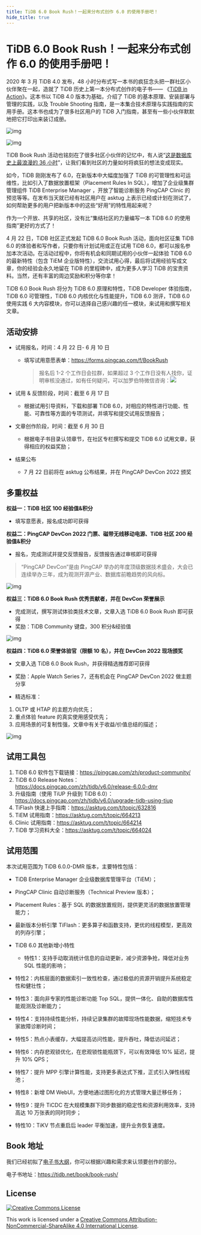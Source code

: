 ```yaml
---
title: TiDB 6.0 Book Rush！一起来分布式创作 6.0 的使用手册吧！
hide_title: true
---
```


# TiDB 6.0 Book Rush！一起来分布式创作 6.0 的使用手册吧！

2020 年 3 月 TiDB 4.0 发布，48 小时分布式写一本书的疯狂念头把一群社区小伙伴聚在一起，造就了 TiDB 历史上第一本分布式创作的电子书—— 《[TiDB in Action](https://book.tidb.io/)》。这本书以 TiDB 4.0 版本为基础，介绍了 TiDB 的基本原理、安装部署与管理的实践，以及 Trouble Shooting 指南，是一本集合技术原理与实践指南的实用手册。这本书也成为了很多社区用户的 TiDB 入门指南，甚至有一些小伙伴默默地把它打印出来装订成册。

![img](../media/github-screenshot.png)

![img](../media/book-print.jpg)

TiDB Book Rush 活动也铭刻在了很多社区小伙伴的记忆中，有人说“[这是数据库史上最浪漫的 36 小时](https://cdn.modb.pro/db/77946)”，让我们看到社区的力量如何将疯狂的想法变成现实。

如今，TiDB 刚刚发布了 6.0，在新版本中大幅度加强了 TiDB 的可管理性和可运维性，比如引入了数据放置框架（Placement Rules In SQL），增加了企业级集群管理组件 TiDB Enterprise Manager ，开放了智能诊断服务 PingCAP Clinic 的预览等等。在发布当天就已经有社区用户在 asktug 上表示已经或计划在测试了，如何帮助更多的用户把新版本中的这些“好用”的特性用起来呢？

作为一个开放、共享的社区，没有比“集结社区的力量编写一本 TiDB 6.0 的使用指南”更好的方式了！

4 月 22 日，TiDB 社区正式发起 TiDB 6.0 Book Rush 活动，面向社区征集 TiDB 6.0 的体验者和写作者，只要你有计划试用或正在试用 TiDB 6.0，都可以报名参加本次活动。在活动过程中，你将有机会和同期试用的小伙伴一起体验 TiDB 6.0 的最新特性（包含 TiEM 企业版特性），交流试用心得，最后将试用经验写成文章，你的经验会永久地留在 TiDB 的里程碑中，成为更多人学习 TiDB 的宝贵资料。当然，还有丰富的周边奖励和积分等你拿！

TiDB 6.0 Book Rush 将分为 TiDB 6.0 原理和特性，TiDB Developer 体验指南，TiDB 6.0 可管理性，TiDB 6.0 内核优化与性能提升，TiDB 6.0 测评，TiDB 6.0 使用实践 6 大内容模块，你可以选择自己感兴趣的任一模块，来试用和撰写相关文章。

## 活动安排

- 试用报名，时间：4 月 22 日- 6 月 10 日

  - 填写试用意愿表单：https://forms.pingcap.com/f/BookRush

    > 报名后 1-2 个工作日会拉群，如果超过 3 个工作日没有人找你，证明审核没通过，如有任何疑问，可以加罗伯特微信咨询：![](https://asktug.com/uploads/default/original/4X/0/f/6/0f6d7fd7c17c67281e03f01417645869b6dc37a5.png)

- 试用 & 反馈阶段，时间：截至 6 月 17 日

  - 根据试用引导资料，下载和部署 TiDB 6.0，对相应的特性进行功能、性能、可靠性等方面的专项测试，并填写和提交试用反馈报告；

- 文章创作阶段，时间：截至 6 月 30 日

  - 根据电子书目录认领章节，在社区专栏撰写和提交 TiDB 6.0 试用文章，获得相应的权益奖励；

- 结果公布
  - 7 月 22 日前将在 asktug 公布结果，并在 PingCAP DevCon 2022 颁奖


## 多重权益

**权益一：TiDB 社区 100 经验值&积分**

- 填写意愿表，报名成功即可获得

**权益二：PingCAP DevCon 2022 门票、磁带无线移动电源、TiDB 社区 200 经验值&积分**

- 报名，完成测试并提交反馈报告，反馈报告通过审核即可获得

> “PingCAP DevCon”是由 PingCAP 举办的年度顶级数据技术盛会，大会已连续举办三年，成为观测开源产业、数据库前瞻趋势的风向标。

![img](../media/charge.jpeg)

**权益三：TiDB 6.0 Book Rush 优秀贡献者，并在 DevCon 荣誉展示**

- 完成测试，撰写测试体验类技术文章，文章入选 TiDB 6.0 Book Rush 即可获得
- 奖励：TiDB Community 键盘，300 积分&经验值

![img](../media/keyboard.jpeg)

**权益四：TiDB 6.0 荣誉体验官（限额 10 名），并在 DevCon 2022 现场颁奖**

- 文章入选 TiDB 6.0 Book Rush，并获得精选推荐即可获得

- 奖励：Apple Watch Series 7，还有机会在 PingCAP DevCon 2022 做主题分享

- 精选标准：

1. OLTP 或 HTAP 的主题方向优先；
2. 重点体验 feature 的真实使用感受优先；
3. 应用场景的可复制性强，文章中有关于收益/价值总结的描述；

![img](../media/applewatch7.png)



## 试用工具包

1. TiDB 6.0 软件包下载链接：https://pingcap.com/zh/product-community/
2. TiDB 6.0 Release Notes：https://docs.pingcap.com/zh/tidb/v6.0/release-6.0.0-dmr
3. 升级指南（使用 TiUP 升级到 TiDB 6.0）：https://docs.pingcap.com/zh/tidb/v6.0/upgrade-tidb-using-tiup
4. TiFlash 快速上手指南：https://asktug.com/t/topic/632816
5. TiEM 试用指南：https://asktug.com/t/topic/664213
6. Clinic 试用指南：https://asktug.com/t/topic/664214
7. TiDB 学习资料大全：https://asktug.com/t/topic/664024

## 试用范围

本次试用范围为 TiDB 6.0.0-DMR 版本，主要特性包括：

- TiDB Enterprise Manager 企业级数据库管理平台（TiEM）；

- PingCAP Clinic 自动诊断服务（Technical Preview 版本）；

- Placement Rules：基于 SQL 的数据放置规则，提供更灵活的数据放置管理能力；

- 最新版本分析引擎 TiFlash：更多算子和函数支持，更优的线程模型，更高效的列存引擎；

- TiDB  6.0 其他新增小特性
  - 特性1：支持手动取消统计信息的自动更新，减少资源争抢，降低对业务 SQL 性能的影响；

- 特性2：内核层面的数据索引一致性检查，通过极低的资源开销提升系统稳定性和健壮性；

- 特性3：面向非专家的性能诊断功能 Top SQL，提供一体化、自助的数据库性能观测及诊断能力；

- 特性4：支持持续性能分析，持续记录集群的故障现场性能数据，缩短技术专家故障诊断时间；

- 特性5：热点小表缓存，大幅提高访问性能，提升吞吐，降低访问延迟；

- 特性6：内存悲观锁优化，在悲观锁性能瓶颈下，可以有效降低 10% 延迟，提升 10% QPS；

- 特性7：提升 MPP 引擎计算性能，支持更多表达式下推，正式引入弹性线程池；

- 特性8：新增 DM WebUI，方便地通过图形化的方式管理大量迁移任务；

- 特性9：提升 TiCDC 在大规模集群下同步数据的稳定性和资源利用效率，支持高达 10 万张表的同时同步；

- 特性10：TiKV 节点重启后 leader 平衡加速，提升业务恢复速度。



## Book 地址

我们已经初拟了[电子书大纲](https://tidb.net/book/book-rush/)，你可以根据兴趣和需求来认领要创作的部分。

电子书地址：https://tidb.net/book/book-rush/



## License

[![Creative Commons License](https://i.creativecommons.org/l/by-nc-sa/4.0/88x31.png)](https://creativecommons.org/licenses/by-nc-sa/4.0/)

This work is licensed under a [Creative Commons Attribution-NonCommercial-ShareAlike 4.0 International License](https://creativecommons.org/licenses/by-nc-sa/4.0/).
